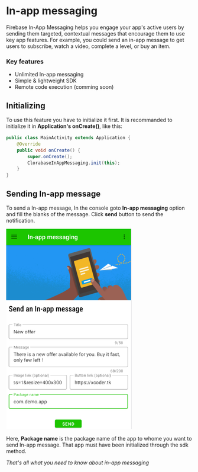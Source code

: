 # In-app messaging
Firebase In-App Messaging helps you engage your app's active users by sending them targeted, contextual messages that encourage them to use key app features. For example, you could send an in-app message to get users to subscribe, watch a video, complete a level, or buy an item.

### Key features
- Unlimited In-app messaging
- Simple & lightweight SDK
- Remote code execution (comming soon)


## Initializing
To use this feature you have to initialize it first. It is recommanded to initialize it in **Application's onCreate()**, like this:
```java
public class MainActivity extends Application {
    @Override
    public void onCreate() {
        super.onCreate();
        ClorabaseInAppMessaging.init(this);
    }
}
```


## Sending In-app message
To send a In-app message, In the console goto **In-app messaging** option and fill the blanks of the message. Click **send** button to send the notification.

![in-app.png](inapp.png)

Here, **Package name** is the package name of the app to whome you want to send In-app message. That app must have been initialized through the sdk method.

*That's all what you need to know about in-app messaging*